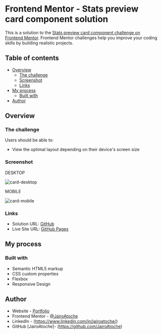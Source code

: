 # Frontend Mentor - Stats preview card component solution

This is a solution to the [Stats preview card component challenge on Frontend Mentor](https://www.frontendmentor.io/challenges/stats-preview-card-component-8JqbgoU62). Frontend Mentor challenges help you improve your coding skills by building realistic projects. 

## Table of contents

- [Overview](#overview)
  - [The challenge](#the-challenge)
  - [Screenshot](#screenshot)
  - [Links](#links)
- [My process](#my-process)
  - [Built with](#built-with)
- [Author](#author)

## Overview

### The challenge

Users should be able to:

- View the optimal layout depending on their device's screen size

### Screenshot
DESKTOP

![card-desktop](https://user-images.githubusercontent.com/44626985/167516582-b0617989-50f5-4ec5-87b7-15affc7fadef.png)

MOBILE

![card-mobile](https://user-images.githubusercontent.com/44626985/167516584-b5efa311-3004-4d67-8afd-9fa287bcd129.png)

### Links

- Solution URL: [GitHub](https://github.com/JairoAtoche/Stats-Preview-Card-Component)
- Live Site URL: [GitHub Pages]()

## My process

### Built with

- Semantic HTML5 markup
- CSS custom properties
- Flexbox
- Responsive Design

## Author

- Website - [Portfolio](https://jairoatoche.github.io/)
- Frontend Mentor - [@JairoAtoche](https://www.frontendmentor.io/profile/JairoAtoche)
- LinkedIn - (https://www.linkedin.com/in/jairoatoche/)
- GitHub [JairoAtoche]- (https://github.com/JairoAtoche)